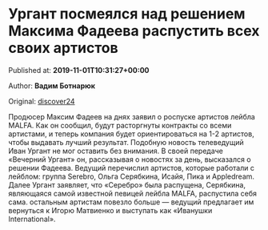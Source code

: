 
# Ургант посмеялся над решением Максима Фадеева распустить всех своих артистов

Published at: **2019-11-01T10:31:27+00:00**

Author: **Вадим Ботнарюк**

Original: [discover24](https://discover24.ru/2019/11/urgant-posmeyalsya-nad-resheniem-maksima-fadeeva-raspustit-vseh-svoih-artistov/)

Продюсер Максим Фадеев на днях заявил о роспуске артистов лейбла MALFA.
Как он сообщил, будут расторгнуты контракты со всеми артистами, и теперь компания будет ориентироваться на 1-2 артистов, чтобы выдавать лучший результат.
Подобную новость телеведущий Иван Ургант не мог оставить без внимания. В своей передаче «Вечерний Ургант» он, рассказывая о новостях за день, высказался о решении Фадеева. Ведущий перечислил артистов, которые работали с лейблом: группа Serebro, Ольга Серябкина, Исайя, Пика и Appledream.
Далее Ургант заявляет, что «Серебро» была распущена, Серябкина, являющаяся самой известной певицей лейбла MALFA, распустила себя сама. остальным артистам повезло больше — ведущий предлагает им вернуться к Игорю Матвиенко и выступать как «Иванушки International».

